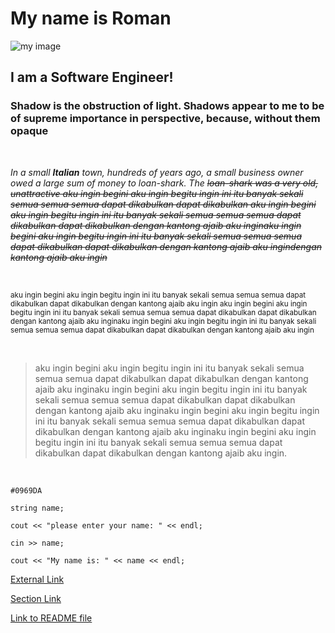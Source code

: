 
# My name is **Roman** 

![my image](https://i0.wp.com/www.jamiesale-cartoonist.com/wp-content/uploads/cartoon-business-man-free1.png?ssl=1)


## I am a **Software Engineer!**
### Shadow is the obstruction of light. Shadows appear to me to be of supreme importance in perspective, because, without them opaque

</br>

*In a small **Italian** town, hundreds of years ago, a small business owner owed a large sum of money to loan-shark. The ~~loan-shark was a very old, unattractive aku ingin begini aku ingin begitu ingin ini itu banyak sekali semua semua semua dapat dikabulkan dapat dikabulkan aku ingin begini aku ingin begitu ingin ini itu banyak sekali semua semua semua dapat dikabulkan dapat dikabulkan dengan kantong ajaib aku inginaku ingin begini aku ingin begitu ingin ini itu banyak sekali semua semua semua dapat dikabulkan dapat dikabulkan dengan kantong ajaib aku ingindengan kantong ajaib aku ingin~~*

</br>

<sup> aku ingin begini aku ingin begitu ingin ini itu banyak sekali semua semua semua dapat dikabulkan dapat dikabulkan dengan kantong ajaib aku ingin aku ingin begini aku ingin begitu ingin ini itu banyak sekali semua semua semua dapat dikabulkan dapat dikabulkan dengan kantong ajaib aku inginaku ingin begini aku ingin begitu ingin ini itu banyak sekali semua semua semua dapat dikabulkan dapat dikabulkan dengan kantong ajaib aku ingin</sup>

</br>

> aku ingin begini aku ingin begitu ingin ini itu banyak sekali semua semua semua dapat dikabulkan dapat dikabulkan dengan kantong ajaib aku inginaku ingin begini aku ingin begitu ingin ini itu banyak sekali semua semua semua dapat dikabulkan dapat dikabulkan dengan kantong ajaib aku inginaku ingin begini aku ingin begitu ingin ini itu banyak sekali semua semua semua dapat dikabulkan dapat dikabulkan dengan kantong ajaib aku inginaku ingin begini aku ingin begitu ingin ini itu banyak sekali semua semua semua dapat dikabulkan dapat dikabulkan dengan kantong ajaib aku ingin.

</br>

`#0969DA`
~~~
string name;

cout << "please enter your name: " << endl;

cin >> name;

cout << "My name is: " << name << endl;

~~~



[External Link](https://github.com/topics)



[Section Link](#my-name-is-roman)

[Link to README file](docs/../README.md)









